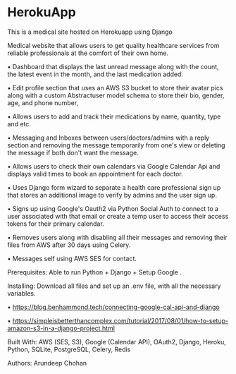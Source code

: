 # HerokuApp
This is a medical site hosted on Herokuapp using Django

Medical website that allows users to get quality healthcare services from reliable professionals at the comfort of their own home.

• Dashboard that displays the last unread message along with the count, the latest event in the month, and the last medication added.

• Edit profile section that uses an AWS S3 bucket to store their avatar pics along with a custom Abstractuser model schema to store their bio, gender, age, and phone number, 

• Allows users to add and track their medications by name, quantity, type and etc.

• Messaging and Inboxes between users/doctors/admins with a reply section and removing the message temporarily from one's view or deleting the message if both don't want the message.

• Allows users to check their own calendars via Google Calendar Api and displays valid times to book an appointment for each doctor.

• Uses Django form wizard to separate a health care professional sign up that stores an additional image to verify by admins and the user sign up.

• Signs up using Google's Oauth2 via Python Social Auth to connect to a user associated with that email or create a temp user to access their access tokens for their primary calendar.

• Removes users along with disabling all their messages and removing their files from AWS after 30 days using Celery.

• Messages self using AWS SES for contact.

Prerequisites: Able to run Python + Django + Setup Google .

Installing: Download all files and set up an .env file, with all the necessary variables. 

• https://blog.benhammond.tech/connecting-google-cal-api-and-django

• https://simpleisbetterthancomplex.com/tutorial/2017/08/01/how-to-setup-amazon-s3-in-a-django-project.html

Built With: AWS (SES, S3), Google (Calendar API), OAuth2, Django, Heroku, Python, SQLite, PostgreSQL, Celery, Redis

Authors: Arundeep Chohan

